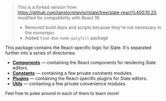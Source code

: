 > This is a forked version from https://github.com/ianstormtaylor/slate/tree/slate-react%400.10.23, modified for compatibility with React 19
>
> - Removed build deps and scripts because they're not necessary in the monorepo
> - Added `find-dom-node-polyfill` package

This package contains the React-specific logic for Slate. It's separated further into a series of directories:

- [**Components**](./src/components) — containing the React components for rendering Slate editors.
- [**Constants**](./src/constants) — containing a few private constants modules.
- [**Plugins**](./src/plugins) — containing the React-specific plugins for Slate editors.
- [**Utils**](./src/utils) — containing a few private convenience modules.

Feel free to poke around in each of them to learn more!
